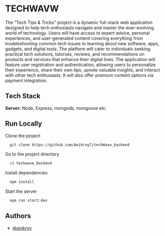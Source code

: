 
# TECHWAVW

The "Tech Tips & Tricks" project is a dynamic full-stack web application designed to help tech enthusiasts navigate and master the ever-evolving world of technology. Users will have access to expert advice, personal experiences, and user-generated content covering everything from troubleshooting common tech issues to learning about new software, apps, gadgets, and digital tools. The platform will cater to individuals seeking practical tech solutions, tutorials, reviews, and recommendations on products and services that enhance their digital lives. The application will feature user registration and authentication, allowing users to personalize their experience, share their own tips, upvote valuable insights, and interact with other tech enthusiasts. It will also offer premium content options via payment integration.



## Tech Stack


**Server:** Node, Express, mongodb, mongoose etc.


## Run Locally

Clone the project

```bash
  git clone https://github.com/Anikroy7/techWave_backend
```

Go to the project directory

```bash
  cd techwave_backend
```

Install dependencies

```bash
  npm install
```

Start the server

```bash
  npm run start:dev
```


## Authors

- [@anikroy](https://github.com/Anikroy7)

